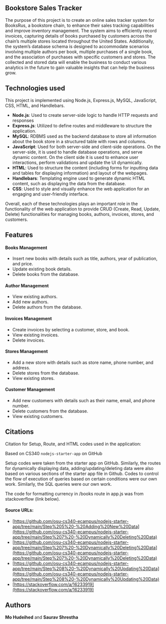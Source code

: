 ## Bookstore Sales Tracker
The purpose of this project is to create an online sales tracker system for BooksRus, a bookstore chain, to enhance their sales tracking capabilities and improve inventory management. The system aims to efficiently record invoices, capturing details of books purchased by customers across the chain’s multiple stores located throughout the United States. Additionally, the system’s database schema is designed to accommodate scenarios involving multiple authors per book, multiple purchases of a single book, and the association of purchases with specific customers and stores. The collected and stored data will enable the business to conduct various analytics in the future to gain valuable insights that can help the business grow.

## Technologies used
This project is implemented using Node.js, Express.js, MySQL, JavaScript, CSS, HTML, and Handlebars.

- **Node.js**: Used to create server-side logic to handle HTTP requests and responses
- **Express.js**: Utilized to define routes and middleware to structure the application.
- **MySQL**: RDBMS used as the backend database to store all information about the book store in a structured table with rows and columns.
- **JavaScript**: Used for both server-side and client-side operations. On the server-side, it is used to handle database operations, and serve dynamic content. On the client side it is used to enhance user interactions, perform validations and update the UI dynamically.
- **HTML**: Used to structure the content (including forms for inputting data and tables for displaying information) and layout of the webpages.
- **Handlebars**: Templating engine used to generate dynamic HTML content, such as displaying the data from the database.
- **CSS**: Used to style and visually enhance the web application for an engaging and user-friendly interface.

Overall, each of these technologies plays an important role in the functionality of the web application to provide CRUD (Create, Read, Update, Delete) functionalities for managing books, authors, invoices, stores, and customers.

## Features

#### Books Management
- Insert new books with details such as title, authors, year of publication, and price.
- Update existing book details.
- Delete books from the database.

#### Author Management
- View existing authors.
- Add new authors.
- Delete authors from the database.

#### Invoices Management
- Create invoices by selecting a customer, store, and book.
- View existing invoices.
- Delete invoices.

#### Stores Management
- Add a new store with details such as store name, phone number, and address.
- Delete stores from the database.
- View existing stores.

#### Customer Management
- Add new customers with details such as their name, email, and phone number.
- Delete customers from the database.
- View existing customers.

## Citations
Citation for Setup, Route, and HTML codes used in the application:

Based on CS340 `nodejs-starter-app` on GitHub

Setup codes were taken from the starter app on GitHub. Similarly, the routes for dynamically displaying data, adding/updating/deleting data were also based on various sections of the starter app file in Github. Codes to control the flow of execution of queries based on certain conditions were our own work. Similarly, the SQL queries were our own work.

The code for formatting currency in /books route in app.js was from stackoverflow (link below).

#### Source URLs:
- [https://github.com/osu-cs340-ecampus/nodejs-starter-app/tree/main/Step%205%20-%20Adding%20New%20Data](https://github.com/osu-cs340-ecampus/nodejs-starter-app/tree/main/Step%207%20-%20Dynamically%20Deleting%20Data)
- [https://github.com/osu-cs340-ecampus/nodejs-starter-app/tree/main/Step%207%20-%20Dynamically%20Deleting%20Data](https://github.com/osu-cs340-ecampus/nodejs-starter-app/tree/main/Step%207%20-%20Dynamically%20Deleting%20Data)
- [https://github.com/osu-cs340-ecampus/nodejs-starter-app/tree/main/Step%208%20-%20Dynamically%20Updating%20Data](https://github.com/osu-cs340-ecampus/nodejs-starter-app/tree/main/Step%208%20-%20Dynamically%20Updating%20Data)
- [https://stackoverflow.com/a/16233919](https://stackoverflow.com/a/16233919)

## Authors
**Mo Hudeihed** and **Saurav Shrestha**
